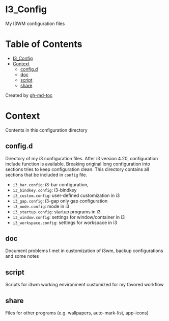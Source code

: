 # I3_Config
My I3WM configuration files

Table of Contents
=================

* [I3_Config](#i3_config)
* [Context](#context)
   * [config.d](#config.d)
   * [doc](#doc)
   * [script](#script)
   * [share](#share)

Created by [gh-md-toc](https://github.com/ekalinin/github-markdown-toc)

# Context
Contents in this configuration directory

## config.d
Directory of my i3 configuration files.
After i3 version 4.20, configuration include function is available.
Breaking original long configuration into sections tries to keep configuration clean.
This directory contains all sections that be included in `config` file.

- `i3_bar.config`: i3-bar configuration,
- `i3_bindkey.config`: i3-bindkey
- `i3_custom.config`: user-defined customization in i3
- `i3_gap.config`: i3-gap only gap configuration
- `i3_mode.config`: mode in i3
- `i3_startup.config`: startup programs in i3
- `i3_window.config`: settings for window/container in i3
- `i3_workspace.config`: settings for workspace in i3

## doc
Document problems I met in customization of i3wm, backup configurations and some notes

## script
Scripts for i3wm working environment customized for my favored workflow

## share
Files for other programs (e.g. wallpapers, auto-mark-list, app-icons)
